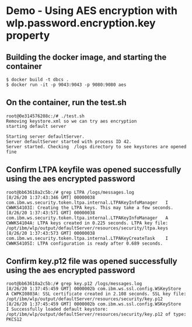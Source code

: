 # Demo - Using AES encryption with wlp.password.encryption.key property 

## Building the docker image, and starting the container
```
$ docker build -t dbcs . 
$ docker run -it -p 9043:9043 -p 9080:9080 aes
```
## On the container, run the test.sh

```
root@0e314576208c:/# ./test.sh
Removing keystore.xml so we can try aes encryption
starting default server

Starting server defaultServer.
Server defaultServer started with process ID 42.
Server started. Checking  /logs directory to see keystores are opened fine
```
## Confirm LTPA keyfile was opened successfully using the aes encrypted password
```
root@bb63618a2c5b:/# grep LTPA /logs/messages.log
[8/26/20 1:37:43:346 GMT] 00000038 com.ibm.ws.security.token.ltpa.internal.LTPAKeyInfoManager   I CWWKS4103I: Creating the LTPA keys. This may take a few seconds.
[8/26/20 1:37:43:571 GMT] 00000038 com.ibm.ws.security.token.ltpa.internal.LTPAKeyInfoManager   A CWWKS4104A: LTPA keys created in 0.225 seconds. LTPA key file: /opt/ibm/wlp/output/defaultServer/resources/security/ltpa.keys
[8/26/20 1:37:43:573 GMT] 00000038 com.ibm.ws.security.token.ltpa.internal.LTPAKeyCreateTask    I CWWKS4105I: LTPA configuration is ready after 0.689 seconds.
```
## Confirm key.p12 file was opened successfully using the aes encrypted password
```
root@bb63618a2c5b:/# grep key.p12 /logs/messages.log
[8/26/20 1:37:45:459 GMT] 0000002b com.ibm.ws.ssl.config.WSKeyStore                             A CWPKI0803A: SSL certificate created in 2.108 seconds. SSL key file: /opt/ibm/wlp/output/defaultServer/resources/security/key.p12
[8/26/20 1:37:45:459 GMT] 0000002b com.ibm.ws.ssl.config.WSKeyStore                             I Successfully loaded default keystore: /opt/ibm/wlp/output/defaultServer/resources/security/key.p12 of type: PKCS12
```
